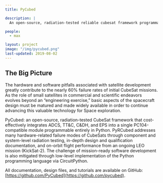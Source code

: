 ```yaml
---
title: PyCubed

description: |
  An open-source, radiation-tested reliable cubesat framework programmable entirely in python.

people:
  - max

layout: project
image: "/img/pycubed.png"
last-updated: 2019-08-02
---
```


## The Big Picture

The hardware and software pitfalls associated with satellite development greatly contribute to the nearly 60% failure rates of initial CubeSat missions. As the role of small satellites in commercial and scientific endeavors evolves beyond an “engineering exercise,” basic aspects of the spacecraft design must be matured and made widely available in order to continue advancing this valuable technology for Space exploration. 

PyCubed: an open-source, radiation-tested CubeSat framework that cost-effectively integrates ADCS, TT&C, C&DH, and EPS into a single PC104-compatible module programmable entirely in Python. PyRCubed addresses many hardware-related failure modes of CubeSats through component and system-level radiation testing, in-depth design and qualification documentation, and on-orbit flight performance from an ongoing LEO mission (KickSat-2). The challenge of mission-ready software development is also mitigated through low-level implementation of the Python programming language via CircuitPython. 

All documentation, design files, and tutorials are available on GitHub: [https://github.com/PyCubed](https://github.com/pycubed).
